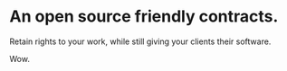 # An open source friendly contracts.

Retain rights to your work, while still giving your clients their software.  

Wow.


